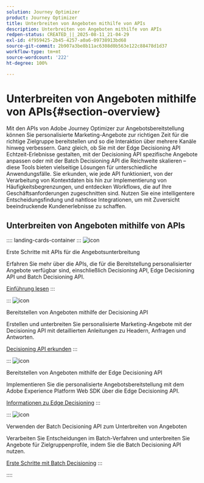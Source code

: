 ```yaml
---
solution: Journey Optimizer
product: Journey Optimizer
title: Unterbreiten von Angeboten mithilfe von APIs
description: Unterbreiten von Angeboten mithilfe von APIs
redpen-status: CREATED_||_2025-08-11_21-04-29
exl-id: 4f959425-2b45-4257-a0a6-09738913bd68
source-git-commit: 2b907a3be8b11ac6308d0b563e122c88478d1d37
workflow-type: tm+mt
source-wordcount: '222'
ht-degree: 100%

---
```


# Unterbreiten von Angeboten mithilfe von APIs{#section-overview}

Mit den APIs von Adobe Journey Optimizer zur Angebotsbereitstellung können Sie personalisierte Marketing-Angebote zur richtigen Zeit für die richtige Zielgruppe bereitstellen und so die Interaktion über mehrere Kanäle hinweg verbessern. Ganz gleich, ob Sie mit der Edge Decisioning API Echtzeit-Erlebnisse gestalten, mit der Decisioning API spezifische Angebote anpassen oder mit der Batch Decisioning API die Reichweite skalieren – diese Tools bieten vielseitige Lösungen für unterschiedliche Anwendungsfälle. Sie erkunden, wie jede API funktioniert, von der Verarbeitung von Kontextdaten bis hin zur Implementierung von Häufigkeitsbegrenzungen, und entdecken Workflows, die auf Ihre Geschäftsanforderungen zugeschnitten sind. Nutzen Sie eine intelligentere Entscheidungsfindung und nahtlose Integrationen, um mit Zuversicht beeindruckende Kundenerlebnisse zu schaffen.

## Unterbreiten von Angeboten mithilfe von APIs

:::: landing-cards-container
:::
![icon](https://cdn.experienceleague.adobe.com/icons/book.svg?lang=de)

Erste Schritte mit APIs für die Angebotsunterbreitung

Erfahren Sie mehr über die APIs, die für die Bereitstellung personalisierter Angebote verfügbar sind, einschließlich Decisioning API, Edge Decisioning API und Batch Decisioning API.

[Einführung lesen](../using/offers/api-reference/offer-delivery-api/start-offer-delivery-apis.md)
:::

:::
![icon](https://cdn.experienceleague.adobe.com/icons/code-branch.svg?lang=de)

Bereitstellen von Angeboten mithilfe der Decisioning API

Erstellen und unterbreiten Sie personalisierte Marketing-Angebote mit der Decisioning API mit detaillierten Anleitungen zu Headern, Anfragen und Antworten.

[Decisioning API erkunden](../using/offers/api-reference/offer-delivery-api/decisioning-api.md)
:::

:::
![icon](https://cdn.experienceleague.adobe.com/icons/gear.svg?lang=de)

Bereitstellen von Angeboten mithilfe der Edge Decisioning API

Implementieren Sie die personalisierte Angebotsbereitstellung mit dem Adobe Experience Platform Web SDK über die Edge Decisioning API.

[Informationen zu Edge Decisioning](../using/offers/api-reference/offer-delivery-api/edge-decisioning-api.md)
:::

:::
![icon](https://cdn.experienceleague.adobe.com/icons/list-check.svg?lang=de)

Verwenden der Batch Decisioning API zum Unterbreiten von Angeboten

Verarbeiten Sie Entscheidungen im Batch-Verfahren und unterbreiten Sie Angebote für Zielgruppenprofile, indem Sie die Batch Decisioning API nutzen.

[Erste Schritte mit Batch Decisioning](../using/offers/api-reference/offer-delivery-api/batch-decisioning-api.md)
:::

::::
